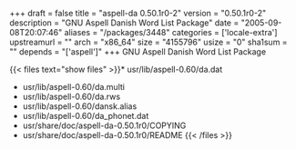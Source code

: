+++
draft = false
title = "aspell-da 0.50.1r0-2"
version = "0.50.1r0-2"
description = "GNU Aspell Danish Word List Package"
date = "2005-09-08T20:07:46"
aliases = "/packages/3448"
categories = ['locale-extra']
upstreamurl = ""
arch = "x86_64"
size = "4155796"
usize = "0"
sha1sum = ""
depends = "['aspell']"
+++
GNU Aspell Danish Word List Package

{{< files text="show files" >}}* usr/lib/aspell-0.60/da.dat
* usr/lib/aspell-0.60/da.multi
* usr/lib/aspell-0.60/da.rws
* usr/lib/aspell-0.60/dansk.alias
* usr/lib/aspell-0.60/da_phonet.dat
* usr/share/doc/aspell-da-0.50.1r0/COPYING
* usr/share/doc/aspell-da-0.50.1r0/README
{{< /files >}}